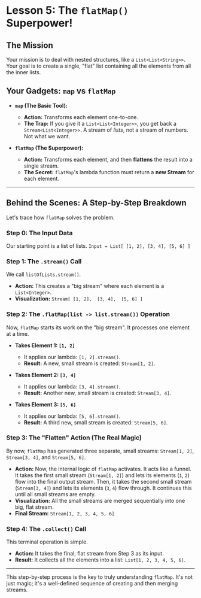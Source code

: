 # Lesson 5: The `flatMap()` Superpower!

## The Mission

Your mission is to deal with nested structures, like a `List<List<String>>`. Your goal is to create a single, "flat" list containing all the elements from all the inner lists.

## Your Gadgets: `map` vs `flatMap`

* **`map` (The Basic Tool):**
    * **Action:** Transforms each element one-to-one.
    * **The Trap:** If you give it a `List<List<Integer>>`, you get back a `Stream<List<Integer>>`. A stream of *lists*, not a stream of numbers. Not what we want.

* **`flatMap` (The Superpower):**
    * **Action:** Transforms each element, and then **flattens** the result into a single stream.
    * **The Secret:** `flatMap`'s lambda function must return a **new Stream** for each element.

---

## Behind the Scenes: A Step-by-Step Breakdown

Let's trace how `flatMap` solves the problem.

### Step 0: The Input Data
Our starting point is a list of lists.
`Input = List[ [1, 2], [3, 4], [5, 6] ]`

### Step 1: The `.stream()` Call
We call `listOfLists.stream()`.
* **Action:** This creates a "big stream" where each element is a `List<Integer>`.
* **Visualization:** `Stream[ [1, 2],  [3, 4],  [5, 6] ]`

### Step 2: The `.flatMap(list -> list.stream())` Operation
Now, `flatMap` starts its work on the "big stream". It processes one element at a time.

* **Takes Element 1: `[1, 2]`**
    * It applies our lambda: `[1, 2].stream()`.
    * **Result:** A new, small stream is created: `Stream[1, 2]`.

* **Takes Element 2: `[3, 4]`**
    * It applies our lambda: `[3, 4].stream()`.
    * **Result:** Another new, small stream is created: `Stream[3, 4]`.

* **Takes Element 3: `[5, 6]`**
    * It applies our lambda: `[5, 6].stream()`.
    * **Result:** A third new, small stream is created: `Stream[5, 6]`.

### Step 3: The "Flatten" Action (The Real Magic)
By now, `flatMap` has generated three separate, small streams: `Stream[1, 2]`, `Stream[3, 4]`, and `Stream[5, 6]`.

* **Action:** Now, the internal logic of `flatMap` activates. It acts like a funnel. It takes the first small stream (`Stream[1, 2]`) and lets its elements (`1`, `2`) flow into the final output stream. Then, it takes the second small stream (`Stream[3, 4]`) and lets its elements (`3`, `4`) flow through. It continues this until all small streams are empty.
* **Visualization:** All the small streams are merged sequentially into one big, flat stream.
* **Final Stream:** `Stream[1, 2, 3, 4, 5, 6]`

### Step 4: The `.collect()` Call
This terminal operation is simple.
* **Action:** It takes the final, flat stream from Step 3 as its input.
* **Result:** It collects all the elements into a list: `List[1, 2, 3, 4, 5, 6]`.

---

This step-by-step process is the key to truly understanding `flatMap`. It's not just magic; it's a well-defined sequence of creating and then merging streams.